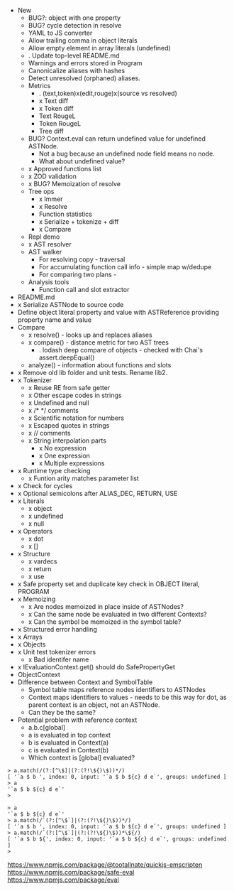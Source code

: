 * New
  * BUG?: object with one property
  * BUG? cycle detection in resolve
  * YAML to JS converter
  * Allow trailing comma in object literals
  * Allow empty element in array literals (undefined)
  * . Update top-level README.md
  * Warnings and errors stored in Program
  * Canonicalize aliases with hashes
  * Detect unresolved (orphaned) aliases.
  * Metrics
    * . (text,token)x(edit,rouge)x(source vs resolved)
    * x Text diff
    * x Token diff
    * Text RougeL
    * Token RougeL
    * Tree diff
  * BUG? Context.eval can return undefined value for undefined ASTNode.
    * Not a bug because an undefined node field means no node.
    * What about undefined value?
  * x Approved functions list
  * x ZOD validation
  * x BUG? Memoization of resolve
  * Tree ops
    * x Immer
    * x Resolve
    * Function statistics
    * x Serialize + tokenize + diff
    * x Compare
  * Repl demo
  * x AST resolver
  * AST walker
    * For resolving copy - traversal
    * For accumulating function call info - simple map w/dedupe
    * For comparing two plans - 
  * Analysis tools
    * Function call and slot extractor
* README.md
* x Serialize ASTNode to source code
* Define object literal property and value with ASTReference providing property name and value
* Compare
  * x resolve() - looks up and replaces aliases
  * x compare() - distance metric for two AST trees
    * . lodash deep compare of objects - checked with Chai's assert.deepEqual()
  * analyze() - information about functions and slots
* x Remove old lib folder and unit tests. Rename lib2.
* x Tokenizer
  * x Reuse RE from safe getter
  * x Other escape codes in strings
  * x Undefined and null
  * x /* */ comments
  * x Scientific notation for numbers
  * x Escaped quotes in strings
  * x // comments
  * x String interpolation parts
    * x No expression
    * x One expression
    * x Multiple expressions
* x Runtime type checking
  * x Funtion arity matches parameter list
* x Check for cycles
* x Optional semicolons after ALIAS_DEC, RETURN, USE
* x Literals
  * x object
  * x undefined
  * x null
* x Operators
  * x dot
  * x []
* x Structure
  * x vardecs
  * x return
  * x use
* x Safe property set and duplicate key check in OBJECT literal, PROGRAM
* x Memoizing
  * x Are nodes memoized in place inside of ASTNodes?
  * x Can the same node be evaluated in two different Contexts?
  * x Can the symbol be memoized in the symbol table?
* x Structured error handling
* x Arrays
* x Objects
* x Unit test tokenizer errors
  * x Bad identifer name
* x IEvaluationContext.get() should do SafePropertyGet
* ObjectContext
* Difference between Context and SymbolTable
  * Symbol table maps reference nodes identifiers to ASTNodes
  * Context maps identifiers to values - needs to be this way for dot, as parent context is an object, not an ASTNode.
  * Can they be the same?
* Potential problem with reference context
  * a.b.c\[global]
  * a is evaluated in top context
  * b is evaluated in Context(a)
  * c is evaluated in Context(b)
  * Which context is \[global] evaluated?


~~~
> a.match(/(?:[^\$]|(?:(?!\${)\$))*/)
[ '`a $ b ', index: 0, input: '`a $ b ${c} d e`', groups: undefined ]
> a
'`a $ b ${c} d e`'
>

> a
'`a $ b ${c} d e`'
> a.match(/`(?:[^\$`]|(?:(?!\${)\$))*/)
[ '`a $ b ', index: 0, input: '`a $ b ${c} d e`', groups: undefined ]
> a.match(/`(?:[^\$`]|(?:(?!\${)\$))*\${/)
[ '`a $ b ${', index: 0, input: '`a $ b ${c} d e`', groups: undefined ]
>
~~~

https://www.npmjs.com/package/@tootallnate/quickjs-emscripten
https://www.npmjs.com/package/safe-eval
https://www.npmjs.com/package/eval

